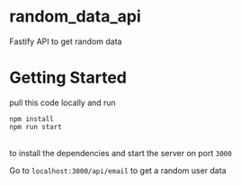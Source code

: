 # random_data_api
 Fastify API to get random data


# Getting Started

pull this code locally and run <br>
``` 
npm install 
npm run start
```
<br>to install the dependencies and start the server on port ```3000``` <br>

Go to ```localhost:3000/api/email``` to get a random user data
